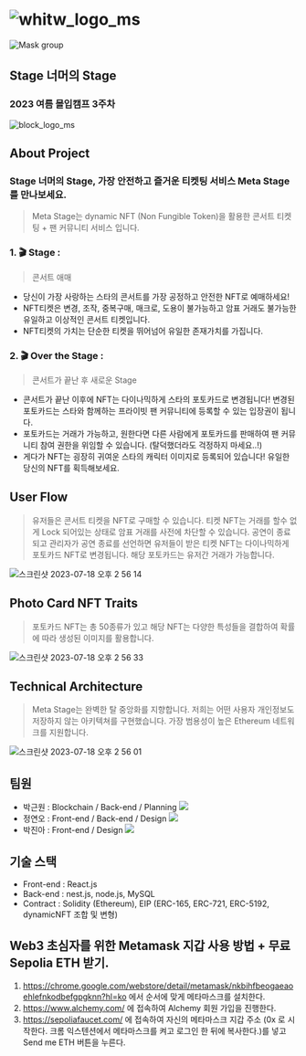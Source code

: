 # ![whitw_logo_ms](https://github.com/Meta-Stage/Meta-Stage-Back-Web3/assets/43375122/c890af37-7947-4eb0-a8a5-d90f455d8dc6)
![Mask group](https://github.com/Meta-Stage/Meta-Stage-Back-Web3/assets/43375122/a8de1126-1ca7-404e-9ac6-b11f5025e852)
## Stage 너머의 Stage 
### 2023 여름 몰입캠프 3주차
![block_logo_ms](https://github.com/Meta-Stage/Meta-Stage-Back-Web3/assets/43375122/df0605be-c8a7-4677-84e7-ed2e9824feb1)


## About Project
### Stage 너머의 Stage, 가장 안전하고 즐거운 티켓팅 서비스 Meta Stage를 만나보세요.
> Meta Stage는 dynamic NFT (Non Fungible Token)을 활용한 콘서트 티켓팅 + 팬 커뮤니티 서비스 입니다.

### 1. 🎬 Stage :
> 콘서트 애매

- 당신이 가장 사랑하는 스타의 콘서트를 가장 공정하고 안전한 NFT로 예매하세요!
- NFT티켓은 변경, 조작, 중복구매, 매크로, 도용이 불가능하고 암표 거래도 불가능한 유일하고 이상적인 콘서트 티켓입니다.
- NFT티켓의 가치는 단순한 티켓을 뛰어넘어 유일한 존재가치를 가집니다.
  
### 2. 🎬 Over the Stage :
> 콘서트가 끝난 후 새로운 Stage

- 콘서트가 끝난 이후에 NFT는 다이나믹하게 스타의 포토카드로 변경됩니다! 변경된 포토카드는 스타와 함께하는 프라이빗 팬 커뮤니티에 등록할 수 있는 입장권이 됩니다.
- 포토카드는 거래가 가능하고, 원한다면 다른 사람에게 포토카드를 판매하여 팬 커뮤니티 참여 권한을 위임할 수 있습니다. (탈덕했더라도 걱정하지 마세요..!)
- 게다가 NFT는 굉장히 귀여운 스타의 캐릭터 이미지로 등록되어 있습니다! 유일한 당신의 NFT를 획득해보세요.

## User Flow
> 유저들은 콘서트 티켓을 NFT로 구매할 수 있습니다. 티켓 NFT는 거래를 할수 없게 Lock 되어있는 상태로 암표 거래를 사전에 차단할 수 있습니다. 
> 공연이 종료되고 관리자가 공연 종료를 선언하면 유저들이 받은 티켓 NFT는 다이나믹하게 포토카드 NFT로 변경됩니다. 해당 포토카드는 유저간 거래가 가능합니다.

![스크린샷 2023-07-18 오후 2 56 14](https://github.com/Meta-Stage/Meta-Stage-Back-Web3/assets/43375122/ec83f193-6fac-440c-8ee8-89fcd6abf3a6)

## Photo Card NFT Traits
> 포토카드 NFT는 총 50종류가 있고 해당 NFT는 다양한 특성들을 결합하여 확률에 따라 생성된 이미지를 활용합니다.

![스크린샷 2023-07-18 오후 2 56 33](https://github.com/Meta-Stage/Meta-Stage-Back-Web3/assets/43375122/6353afd7-6467-4ad6-b5bf-3da01f2f9a1d)

## Technical Architecture
> Meta Stage는 완벽한 탈 중앙화를 지향합니다. 저희는 어떤 사용자 개인정보도 저장하지 않는 아키텍쳐를 구현했습니다.
> 가장 범용성이 높은 Ethereum 네트워크를 지원합니다.

![스크린샷 2023-07-18 오후 2 56 01](https://github.com/Meta-Stage/Meta-Stage-Back-Web3/assets/43375122/e85b1c8d-40d0-41ae-a148-6b4786cb667e)


## 팀원
- 박근원 : Blockchain / Back-end / Planning <a href="https://github.com/RootPark" target="_blank"><img src="https://img.shields.io/badge/GitHub-181717?style=flat&logo=github&logoColor=white"/></a>
- 정연오 : Front-end / Back-end / Design <a href="https://github.com/yeono000" target="_blank"><img src="https://img.shields.io/badge/GitHub-181717?style=flat&logo=github&logoColor=white"/></a>
- 박진아 : Front-end / Design <a href="https://github.com/pja9362" target="_blank"><img src="https://img.shields.io/badge/GitHub-181717?style=flat&logo=github&logoColor=white"/></a>

## 기술 스택
- Front-end : React.js
- Back-end : nest.js, node.js, MySQL
- Contract : Solidity (Ethereum), EIP (ERC-165, ERC-721, ERC-5192, dynamicNFT 조합 및 변형)


## Web3 초심자를 위한 Metamask 지갑 사용 방법 + 무료 Sepolia ETH 받기.
1. https://chrome.google.com/webstore/detail/metamask/nkbihfbeogaeaoehlefnkodbefgpgknn?hl=ko 에서 순서에 맞게 메타마스크를 설치한다.
2. https://www.alchemy.com/ 에 접속하여 Alchemy 회원 가입을 진행한다.
3. https://sepoliafaucet.com/ 에 접속하여 자신의 메타마스크 지갑 주소 (0x 로 시작한다. 크롬 익스텐션에서 메타마스크를 켜고 로그인 한 뒤에 복사한다.)를 넣고 Send me ETH 버튼을 누른다.
